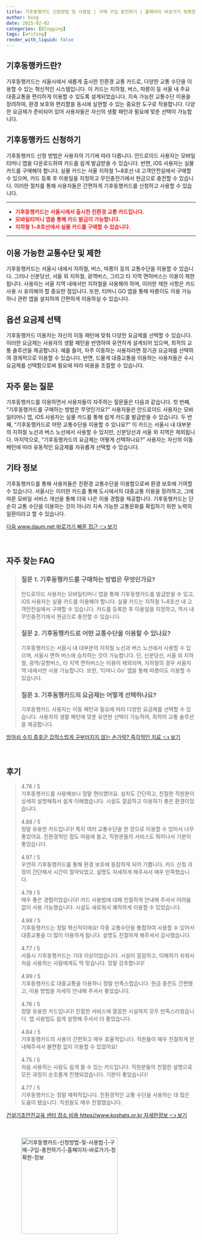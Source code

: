 ```yaml
---
title: 기후동행카드 신청방법 및 사용법 | 구매 구입 충전하기 | 홈페이지 바로가기 정확한 정보
author: bing
date: 2025-02-02
categories: [Blogging]
tags: [writing]
render_with_liquid: false
---
```



<h2 id='기후동행카드란'>기후동행카드란?</h2>

<p>기후동행카드는 서울시에서 새롭게 출시한 친환경 교통 카드로, 다양한 교통 수단을 이용할 수 있는 혁신적인 시스템입니다. 이 카드는 지하철, 버스, 따릉이 등 서울 내 주요 대중교통을 편리하게 이용할 수 있도록 설계되었습니다. 지속 가능한 교통수단 이용을 장려하여, 환경 보호와 편리함을 동시에 실현할 수 있는 중요한 도구로 작용합니다. 다양한 요금제가 준비되어 있어 사용자들은 자신의 생활 패턴과 필요에 맞춘 선택이 가능합니다.</p>

<h2 id='기후동행카드신청하기'>기후동행카드 신청하기</h2>

<p>기후동행카드 신청 방법은 사용자의 기기에 따라 다릅니다. 안드로이드 사용자는 모바일티머니 앱을 다운로드하여 카드를 쉽게 발급받을 수 있습니다. 반면, iOS 사용자는 실물 카드를 구매해야 합니다. 실물 카드는 서울 지하철 1~8호선 내 고객안전실에서 구매할 수 있으며, 카드 등록 후 이용일을 지정하고 무인충전기에서 현금으로 충전할 수 있습니다. 이러한 절차를 통해 사용자들은 간편하게 기후동행카드를 신청하고 사용할 수 있습니다.</p>

<hr />

<ul>
    <li><b><span style="color: #ee2323;">기후동행카드는 서울시에서 출시한 친환경 교통 카드입니다.</span></b></li>
    <li><b><span style="color: #ee2323;">모바일티머니 앱을 통해 카드 발급이 가능합니다.</span></b></li>
    <li><b><span style="color: #ee2323;">지하철 1~8호선에서 실물 카드를 구매할 수 있습니다.</span></b></li>
</ul>

<hr />

<h2 id='이용가능한교통수단및제한'>이용 가능한 교통수단 및 제한</h2>

<p>기후동행카드는 서울시 내에서 지하철, 버스, 따릉이 등의 교통수단을 이용할 수 있습니다. 그러나 신분당선, 서울 외 지하철, 광역버스, 그리고 타 지역 면허버스는 이용이 제한됩니다. 사용자는 서울 지역 내에서만 지하철을 사용해야 하며, 이러한 제한 사항은 카드 사용 시 유의해야 할 중요한 점입니다. 또한, 티머니 GO 앱을 통해 따릉이도 이용 가능하니 관련 앱을 설치하여 간편하게 이용하실 수 있습니다.</p>

<h2 id='옵션요금제선택'>옵션 요금제 선택</h2>

<p>기후동행카드 이용자는 자신의 이동 패턴에 맞춰 다양한 요금제를 선택할 수 있습니다. 이러한 요금제는 사용자의 생활 패턴을 반영하여 유연하게 설계되어 있으며, 최적의 교통 솔루션을 제공합니다. 예를 들어, 자주 이동하는 사용자라면 정기권 요금제를 선택하여 경제적으로 이용할 수 있습니다. 반면, 드물게 대중교통을 이용하는 사용자들은 수시 요금제를 선택함으로써 필요에 따라 비용을 조절할 수 있습니다.</p>

<h2 id='자주묻는질문'>자주 묻는 질문</h2>

<p>기후동행카드를 이용하면서 사용자들이 자주하는 질문들은 다음과 같습니다. 첫 번째, “기후동행카드를 구매하는 방법은 무엇인가요?” 사용자들은 안드로이드 사용자는 모바일티머니 앱, iOS 사용자는 실물 카드를 통해 쉽게 카드를 발급받을 수 있습니다. 두 번째, “기후동행카드로 어떤 교통수단을 이용할 수 있나요?” 이 카드는 서울시 내 대부분의 지하철 노선과 버스 노선에서 사용할 수 있지만, 신분당선과 서울 외 지역은 제외됩니다. 마지막으로, “기후동행카드의 요금제는 어떻게 선택하나요?” 사용자는 자신의 이동 패턴에 따라 유동적인 요금제를 자유롭게 선택할 수 있습니다.</p>

<h2 id='기타정보'>기타 정보</h2>

<p>기후동행카드를 통해 사용자들은 친환경 교통수단을 이용함으로써 환경 보호에 기여할 수 있습니다. 서울시는 이러한 카드를 통해 도시에서의 대중교통 이용을 장려하고, 그에 따른 모바일 서비스 개선을 통해 더욱 나은 이용 경험을 제공합니다. 기후동행카드는 단순히 교통 수단을 이용하는 것이 아니라 지속 가능한 교통문화를 확립하기 위한 노력의 일환이라고 할 수 있습니다.</p>


<p><a class="click-button" title="다음 www.daum.net 바로가기 빠른 접근" href="https://24nara.github.io/posts/%EB%8B%A4%EC%9D%8C-www.daum.net-%EB%B0%94%EB%A1%9C%EA%B0%80%EA%B8%B0-%EB%B9%A0%EB%A5%B8-%EC%A0%91%EA%B7%BC/" rel="dofollow">다음 www.daum.net 바로가기 빠른 접근 👈 보기</a></p><br>
<h2 id='자주_찾는_FAQ'>자주 찾는 FAQ</h2>
<div itemscope="" itemtype="https://schema.org/FAQPage">
<blockquote>
<div itemscope="" itemprop="mainEntity" itemtype="https://schema.org/Question">
<h3 itemprop="name">질문 1. 기후동행카드를 구매하는 방법은 무엇인가요?</h3>
<div itemscope="" itemprop="acceptedAnswer" itemtype="https://schema.org/Answer">
<span itemprop="text">
<p>안드로이드 사용자는 모바일티머니 앱을 통해 기후동행카드를 발급받을 수 있고, iOS 사용자는 실물 카드를 이용해야 합니다. 실물 카드는 지하철 1~8호선 내 고객안전실에서 구매할 수 있습니다. 카드를 등록한 후 이용일을 지정하고, 역사 내 무인충전기에서 현금으로 충전할 수 있습니다.</p>
</span>
</div>
</div>

<div itemscope="" itemprop="mainEntity" itemtype="https://schema.org/Question">
<h3 itemprop="name">질문 2. 기후동행카드로 어떤 교통수단을 이용할 수 있나요?</h3>
<div itemscope="" itemprop="acceptedAnswer" itemtype="https://schema.org/Answer">
<span itemprop="text">
<p>기후동행카드는 서울시 내 대부분의 지하철 노선과 버스 노선에서 사용할 수 있으며, 서울시 면허 버스에 승차하는 것이 가능합니다. 단, 신분당선, 서울 외 지하철, 광역/공항버스, 타 지역 면허버스는 이용이 제외되며, 지하철의 경우 서울지역 내에서만 사용 가능합니다. 또한, '티머니 Go' 앱을 통해 따릉이도 이용할 수 있습니다.</p>
</span>
</div>
</div>

<div itemscope="" itemprop="mainEntity" itemtype="https://schema.org/Question">
<h3 itemprop="name">질문 3. 기후동행카드의 요금제는 어떻게 선택하나요?</h3>
<div itemscope="" itemprop="acceptedAnswer" itemtype="https://schema.org/Answer">
<span itemprop="text">
<p>기후동행카드 사용자는 이동 패턴과 필요에 따라 다양한 요금제를 선택할 수 있습니다. 사용자의 생활 패턴에 맞춘 유연한 선택이 가능하여, 최적의 교통 솔루션을 제공합니다.</p>
</span>
</div>
</div>
</blockquote>
</div>
<p><a class="click-button" title="방아쇠 수지 증후군 갑작스럽게 구부러지지 않는 손가락? 즉각적인 치료" href="https://24nara.github.io/posts/%EB%B0%A9%EC%95%84%EC%87%A0-%EC%88%98%EC%A7%80-%EC%A6%9D%ED%9B%84%EA%B5%B0-%EA%B0%91%EC%9E%91%EC%8A%A4%EB%9F%BD%EA%B2%8C-%EA%B5%AC%EB%B6%80%EB%9F%AC%EC%A7%80%EC%A7%80-%EC%95%8A%EB%8A%94-%EC%86%90%EA%B0%80%EB%9D%BD-%EC%A6%89%EA%B0%81%EC%A0%81%EC%9D%B8-%EC%B9%98%EB%A3%8C/" rel="dofollow">방아쇠 수지 증후군 갑작스럽게 구부러지지 않는 손가락? 즉각적인 치료 👈 보기</a></p><br>
<h2 id='후기'>후기</h2>
<div itemscope itemtype="https://schema.org/Product">
  <blockquote>
  <div itemprop="review" itemscope itemtype="https://schema.org/Review">
      <div itemprop="reviewRating" itemscope itemtype="https://schema.org/Rating"> <span itemprop="ratingValue">4.76</span> / <span itemprop="bestRating">5</span> </div>
      <span itemprop="reviewBody">기후동행카드를 사용해보니 정말 편리했어요. 설치도 간단하고, 친절한 직원분이 상세히 설명해줘서 쉽게 이해했습니다. 시설도 깔끔하고 이용하기 좋은 환경이었습니다.</span>
  </div>
  <br>
  <div itemprop="review" itemscope itemtype="https://schema.org/Review">
      <div itemprop="reviewRating" itemscope itemtype="https://schema.org/Rating"> <span itemprop="ratingValue">4.88</span> / <span itemprop="bestRating">5</span> </div>
      <span itemprop="reviewBody">정말 유용한 카드입니다! 특히 여러 교통수단을 한 장으로 이용할 수 있어서 너무 좋았어요. 친환경적인 점도 마음에 들고, 직원분들의 서비스도 뛰어나서 기분이 좋았습니다.</span>
  </div>
  <br>
  <div itemprop="review" itemscope itemtype="https://schema.org/Review">
      <div itemprop="reviewRating" itemscope itemtype="https://schema.org/Rating"> <span itemprop="ratingValue">4.97</span> / <span itemprop="bestRating">5</span> </div>
      <span itemprop="reviewBody">우연히 기후동행카드를 통해 환경 보호에 동참하게 되어 기쁩니다. 카드 신청 과정이 간단해서 시간이 절약되었고, 설명도 자세하게 해주셔서 매우 만족했습니다.</span>
  </div>
  <br>
  <div itemprop="review" itemscope itemtype="https://schema.org/Review">
      <div itemprop="reviewRating" itemscope itemtype="https://schema.org/Rating"> <span itemprop="ratingValue">4.79</span> / <span itemprop="bestRating">5</span> </div>
      <span itemprop="reviewBody">매우 좋은 경험이었습니다! 카드 사용법에 대해 친절하게 안내해 주셔서 어려움 없이 사용 가능했습니다. 시설도 새로워서 쾌적하게 이용할 수 있었습니다.</span>
  </div>
  <br>
  <div itemprop="review" itemscope itemtype="https://schema.org/Review">
      <div itemprop="reviewRating" itemscope itemtype="https://schema.org/Rating"> <span itemprop="ratingValue">4.98</span> / <span itemprop="bestRating">5</span> </div>
      <span itemprop="reviewBody">기후동행카드는 정말 혁신적이에요! 각종 교통수단을 통합하여 사용할 수 있어서 대중교통을 더 많이 이용하게 됩니다. 설명도 친절하게 해주셔서 감사했습니다.</span>
  </div>
  <br>
  <div itemprop="review" itemscope itemtype="https://schema.org/Review">
      <div itemprop="reviewRating" itemscope itemtype="https://schema.org/Rating"> <span itemprop="ratingValue">4.77</span> / <span itemprop="bestRating">5</span> </div>
      <span itemprop="reviewBody">서울시 기후동행카드는 기대 이상이었습니다. 시설이 깔끔하고, 이해하기 쉬워서 처음 사용하는 사람에게도 딱 맞습니다. 정말 강추합니다!</span>
  </div>
  <br>
  <div itemprop="review" itemscope itemtype="https://schema.org/Review">
      <div itemprop="reviewRating" itemscope itemtype="https://schema.org/Rating"> <span itemprop="ratingValue">4.99</span> / <span itemprop="bestRating">5</span> </div>
      <span itemprop="reviewBody">기후동행카드로 대중교통을 이용하니 정말 만족스럽습니다. 현금 충전도 간편했고, 이용 방법을 자세히 안내해 주셔서 좋았습니다.</span>
  </div>
  <br>
  <div itemprop="review" itemscope itemtype="https://schema.org/Review">
      <div itemprop="reviewRating" itemscope itemtype="https://schema.org/Rating"> <span itemprop="ratingValue">4.76</span> / <span itemprop="bestRating">5</span> </div>
      <span itemprop="reviewBody">정말 유용한 카드입니다! 친절한 서비스에 깔끔한 시설까지 모두 만족스러웠습니다. 앱 사용법도 쉽게 설명해 주셔서 더 좋았습니다.</span>
  </div>
  <br>
  <div itemprop="review" itemscope itemtype="https://schema.org/Review">
      <div itemprop="reviewRating" itemscope itemtype="https://schema.org/Rating"> <span itemprop="ratingValue">4.84</span> / <span itemprop="bestRating">5</span> </div>
      <span itemprop="reviewBody">기후동행카드의 사용이 간편하고 매우 효율적입니다. 직원들이 매우 친절하게 안내해주셔서 불편함 없이 이용할 수 있었어요!</span>
  </div>
  <br>
  <div itemprop="review" itemscope itemtype="https://schema.org/Review">
      <div itemprop="reviewRating" itemscope itemtype="https://schema.org/Rating"> <span itemprop="ratingValue">4.75</span> / <span itemprop="bestRating">5</span> </div>
      <span itemprop="reviewBody">처음 사용하는 사람도 쉽게 쓸 수 있는 카드입니다. 직원분들의 친절한 설명으로 모든 과정이 순조롭게 진행되었습니다. 기분이 좋았습니다!</span>
  </div>
  <br>
  <div itemprop="review" itemscope itemtype="https://schema.org/Review">
      <div itemprop="reviewRating" itemscope itemtype="https://schema.org/Rating"> <span itemprop="ratingValue">4.77</span> / <span itemprop="bestRating">5</span> </div>
      <span itemprop="reviewBody">기후동행카드는 정말 매력적입니다. 친환경적인 교통 수단을 사용하는 데 많은 도움이 됐습니다. 직원들도 매우 친절했습니다.</span>
  </div>
  </blockquote>
</div>
<p><a class="click-button" title="건설기초안전교육 센터 장소 비용 https//www.koshats.or.kr 자세한정보" href="https://24nara.github.io/posts/%EA%B1%B4%EC%84%A4%EA%B8%B0%EC%B4%88%EC%95%88%EC%A0%84%EA%B5%90%EC%9C%A1-%EC%84%BC%ED%84%B0-%EC%9E%A5%EC%86%8C-%EB%B9%84%EC%9A%A9-httpswww.koshats.or.kr-%EC%9E%90%EC%84%B8%ED%95%9C%EC%A0%95%EB%B3%B4/" rel="dofollow">건설기초안전교육 센터 장소 비용 https//www.koshats.or.kr 자세한정보 👈 보기</a></p><br>
<figure class="image"><img src="https://24nara.github.io/assets/img/thumbnail/기후동행카드-신청방법-및-사용법-|-구매-구입-충전하기-|-홈페이지-바로가기-정확한-정보.webp" alt="기후동행카드-신청방법-및-사용법-|-구매-구입-충전하기-|-홈페이지-바로가기-정확한-정보" width="256" height="256"></figure>